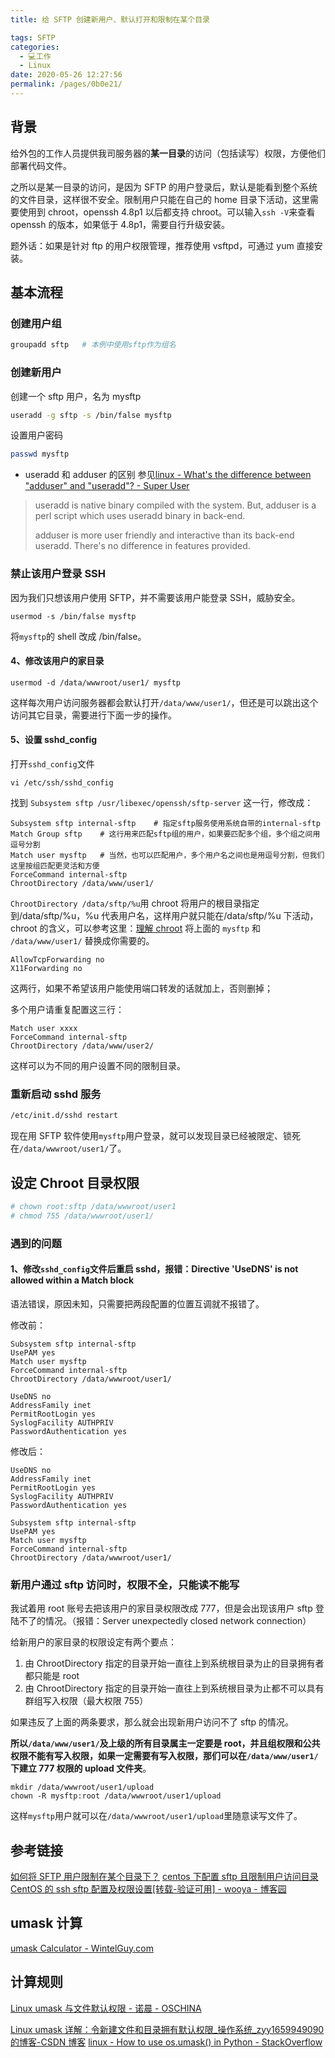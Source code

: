 ```yaml
---
title: 给 SFTP 创建新用户、默认打开和限制在某个目录

tags: SFTP
categories: 
  - 💻工作
  - Linux
date: 2020-05-26 12:27:56
permalink: /pages/0b0e21/
---
```


## 背景

给外包的工作人员提供我司服务器的**某一目录**的访问（包括读写）权限，方便他们部署代码文件。

之所以是某一目录的访问，是因为 SFTP 的用户登录后，默认是能看到整个系统的文件目录，这样很不安全。限制用户只能在自己的 home 目录下活动，这里需要使用到 chroot，openssh 4.8p1 以后都支持 chroot。可以输入`ssh -V`来查看 openssh 的版本，如果低于 4.8p1，需要自行升级安装。

题外话：如果是针对 ftp 的用户权限管理，推荐使用 vsftpd，可通过 yum 直接安装。

## 基本流程

### 创建用户组
```bash
groupadd sftp   # 本例中使用sftp作为组名
```
### 创建新用户
创建一个 sftp 用户，名为 mysftp
```bash
useradd -g sftp -s /bin/false mysftp
```
设置用户密码
```bash
passwd mysftp
```
- useradd 和 adduser 的区别
参见[linux - What's the difference between "adduser" and "useradd"? - Super User](https://superuser.com/questions/547966/whats-the-difference-between-adduser-and-useradd)

>useradd is native binary compiled with the system. But, adduser is a perl script which uses useradd binary in back-end.
>
> adduser is more user friendly and interactive than its back-end useradd. There's no difference in features provided.

### 禁止该用户登录 SSH

因为我们只想该用户使用 SFTP，并不需要该用户能登录 SSH，威胁安全。

```plain
usermod -s /bin/false mysftp
```

将`mysftp`的 shell 改成 /bin/false。

#### 4、修改该用户的家目录

```plain
usermod -d /data/wwwroot/user1/ mysftp
```

这样每次用户访问服务器都会默认打开`/data/www/user1/`，但还是可以跳出这个访问其它目录，需要进行下面一步的操作。

#### 5、设置 sshd\_config

打开`sshd_config`文件

```plain
vi /etc/ssh/sshd_config
```

找到 `Subsystem sftp /usr/libexec/openssh/sftp-server` 这一行，修改成：

```plain
Subsystem sftp internal-sftp    # 指定sftp服务使用系统自带的internal-sftp
Match Group sftp    # 这行用来匹配sftp组的用户，如果要匹配多个组，多个组之间用逗号分割
Match user mysftp   # 当然，也可以匹配用户，多个用户名之间也是用逗号分割，但我们这里按组匹配更灵活和方便
ForceCommand internal-sftp
ChrootDirectory /data/www/user1/
```
`ChrootDirectory /data/sftp/%u`用 chroot 将用户的根目录指定到/data/sftp/%u，%u 代表用户名，这样用户就只能在/data/sftp/%u 下活动，chroot 的含义，可以参考这里：[理解 chroot](https://www.ibm.com/developerworks/cn/linux/l-cn-chroot/)
将上面的 `mysftp` 和 `/data/www/user1/` 替换成你需要的。
```plain
AllowTcpForwarding no
X11Forwarding no
```
这两行，如果不希望该用户能使用端口转发的话就加上，否则删掉；

多个用户请重复配置这三行：  
```plain
Match user xxxx  
ForceCommand internal-sftp  
ChrootDirectory /data/www/user2/
```
这样可以为不同的用户设置不同的限制目录。

### 重新启动 sshd 服务

```bash
/etc/init.d/sshd restart
```

现在用 SFTP 软件使用`mysftp`用户登录，就可以发现目录已经被限定、锁死在`/data/wwwroot/user1/`了。

## 设定 Chroot 目录权限
```bash
# chown root:sftp /data/wwwroot/user1
# chmod 755 /data/wwwroot/user1/
```

### 遇到的问题

#### 1、修改`sshd_config`文件后重启 sshd，报错：Directive 'UseDNS' is not allowed within a Match block

语法错误，原因未知，只需要把两段配置的位置互调就不报错了。

修改前：

```plain
Subsystem sftp internal-sftp
UsePAM yes
Match user mysftp
ForceCommand internal-sftp
ChrootDirectory /data/wwwroot/user1/

UseDNS no
AddressFamily inet
PermitRootLogin yes
SyslogFacility AUTHPRIV
PasswordAuthentication yes
```

修改后：

```plain
UseDNS no
AddressFamily inet
PermitRootLogin yes
SyslogFacility AUTHPRIV
PasswordAuthentication yes

Subsystem sftp internal-sftp
UsePAM yes
Match user mysftp
ForceCommand internal-sftp
ChrootDirectory /data/wwwroot/user1/
```

### 新用户通过 sftp 访问时，权限不全，只能读不能写

我试着用 root 账号去把该用户的家目录权限改成 777，但是会出现该用户 sftp 登陆不了的情况。（报错：Server unexpectedly closed network connection）

给新用户的家目录的权限设定有两个要点：
1. 由 ChrootDirectory 指定的目录开始一直往上到系统根目录为止的目录拥有者都只能是 root
2. 由 ChrootDirectory 指定的目录开始一直往上到系统根目录为止都不可以具有群组写入权限（最大权限 755）

如果违反了上面的两条要求，那么就会出现新用户访问不了 sftp  的情况。

**所以`/data/www/user1/`及上级的所有目录属主一定要是 root，并且组权限和公共权限不能有写入权限，如果一定需要有写入权限，那们可以在`/data/www/user1/`下建立 777 权限的 upload 文件夹**。

```plain
mkdir /data/wwwroot/user1/upload
chown -R mysftp:root /data/wwwroot/user1/upload
```

这样`mysftp`用户就可以在`/data/wwwroot/user1/upload`里随意读写文件了。

## 参考链接
[如何将 SFTP 用户限制在某个目录下？](http://www.jbxue.com/LINUXjishu/22628.html)
[centos 下配置 sftp 且限制用户访问目录](https://segmentfault.com/a/1190000000441260)
[CentOS 的 ssh sftp 配置及权限设置[转载-验证可用] - wooya - 博客园](https://www.cnblogs.com/wooya/p/9392142.html)

## umask 计算
[umask Calculator - WintelGuy.com](https://wintelguy.com/umask-calc.pl)

## 计算规则

[Linux umask 与文件默认权限 - 诺晨 - OSCHINA](https://my.oschina.net/nk2011/blog/811273?utm_source=debugrun&utm_medium=referral)

[Linux umask 详解：令新建文件和目录拥有默认权限_操作系统_zyy1659949090 的博客-CSDN 博客](https://blog.csdn.net/zyy1659949090/article/details/88122535)
[linux - How to use os.umask() in Python - StackOverflow](https://stackoverflow.com/questions/10291131/how-to-use-os-umask-in-python)